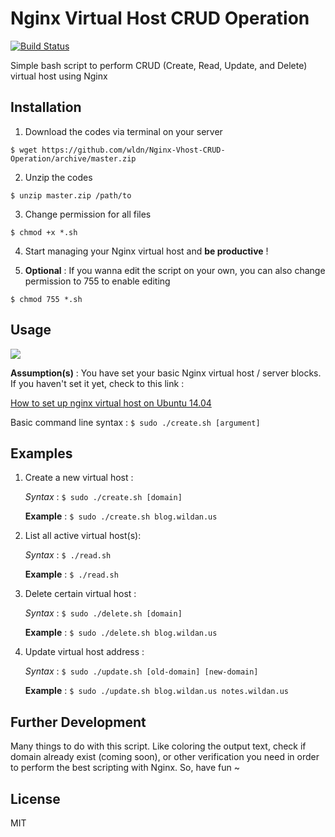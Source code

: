 # Nginx Virtual Host CRUD Operation

[![Build Status](https://img.shields.io/github/stars/https://github.com/wldn/Nginx-Vhost-CRUD-Operation.git.svg)](https://github.com/https://github.com/wldn/Nginx-Vhost-CRUD-Operation.git)

Simple bash script to perform CRUD (Create, Read, Update, and Delete) virtual host using Nginx

## Installation
1. Download the codes via terminal on your server

  `$ wget https://github.com/wldn/Nginx-Vhost-CRUD-Operation/archive/master.zip`

2. Unzip the codes

  `$ unzip master.zip /path/to`
  
3. Change permission for all files

  `$ chmod +x *.sh`
  
4. Start managing your Nginx virtual host and **be productive** !

5. **Optional** : If you wanna edit the script on your own, you can also change permission to 755 to enable editing

  `$ chmod 755 *.sh`
  
## Usage

![](http://i.giphy.com/bmJBov60DXOvu.gif)

**Assumption(s)** : You have set your basic Nginx virtual host / server blocks. If you haven't set it yet, check to this link : 

[How to set up nginx virtual host on Ubuntu 14.04](https://www.digitalocean.com/community/tutorials/how-to-set-up-apache-virtual-hosts-on-ubuntu-14-04-lts)

Basic command line syntax :
  `$ sudo ./create.sh [argument]`

## Examples
1. Create a new virtual host : 
   
   *Syntax* : `$ sudo ./create.sh [domain]`

   **Example** : `$ sudo ./create.sh blog.wildan.us`

2. List all active virtual host(s): 
   
   *Syntax* : `$ ./read.sh`

   **Example** : `$ ./read.sh`

3. Delete certain virtual host : 
   
   *Syntax* : `$ sudo ./delete.sh [domain]`

   **Example** : `$ sudo ./delete.sh blog.wildan.us`

4. Update virtual host address : 
   
   *Syntax* : `$ sudo ./update.sh [old-domain] [new-domain]`

   **Example** : `$ sudo ./update.sh blog.wildan.us notes.wildan.us`

## Further Development

Many things to do with this script. Like coloring the output text, check if domain already exist (coming soon), or other verification you need in order to perform the best scripting with Nginx. So, have fun ~

## License

MIT
